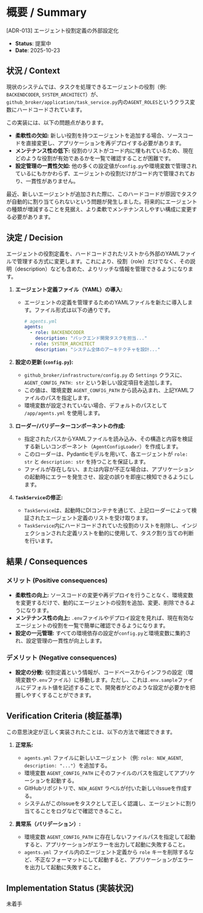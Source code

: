 # 概要 / Summary
[ADR-013] エージェント役割定義の外部設定化

- **Status**: 提案中
- **Date**: 2025-10-23

## 状況 / Context

現状のシステムでは、タスクを処理できるエージェントの役割（例: `BACKENDCODER`, `SYSTEM_ARCHITECT`）が、`github_broker/application/task_service.py`内の`AGENT_ROLES`というクラス変数にハードコードされています。

この実装には、以下の問題点があります。

-   **柔軟性の欠如:** 新しい役割を持つエージェントを追加する場合、ソースコードを直接変更し、アプリケーションを再デプロイする必要があります。
-   **メンテナンス性の低下:** 役割のリストがコード内に埋もれているため、現在どのような役割が有効であるかを一覧で確認することが困難です。
-   **設定管理の一貫性欠如:** 他の多くの設定値が`config.py`や環境変数で管理されているにもかかわらず、エージェントの役割だけがコード内で管理されており、一貫性がありません。

最近、新しいエージェントが追加された際に、このハードコードが原因でタスクが自動的に割り当てられないという問題が発生しました。将来的にエージェントの種類が増減することを見据え、より柔軟でメンテナンスしやすい構成に変更する必要があります。

## 決定 / Decision

エージェントの役割定義を、ハードコードされたリストから外部のYAMLファイルで管理する方式に変更します。これにより、役割（role）だけでなく、その説明（description）なども含めた、よりリッチな情報を管理できるようになります。

1.  **エージェント定義ファイル（YAML）の導入:**
    -   エージェントの定義を管理するためのYAMLファイルを新たに導入します。ファイル形式は以下の通りです。
        ```yaml
        # agents.yml
        agents:
          - role: BACKENDCODER
            description: "バックエンド開発タスクを担当..."
          - role: SYSTEM_ARCHITECT
            description: "システム全体のアーキテクチャを設計..."
        ```

2.  **設定の更新 (`config.py`):**
    -   `github_broker/infrastructure/config.py` の `Settings` クラスに、`AGENT_CONFIG_PATH: str` という新しい設定項目を追加します。
    -   この値は、環境変数 `AGENT_CONFIG_PATH` から読み込まれ、上記YAMLファイルのパスを指定します。
    -   環境変数が設定されていない場合、デフォルトのパスとして `/app/agents.yml` を使用します。

3.  **ローダー/バリデーターコンポーネントの作成:**
    -   指定されたパスからYAMLファイルを読み込み、その構造と内容を検証する新しいコンポーネント（`AgentConfigLoader`）を作成します。
    -   このローダーは、Pydanticモデルを用いて、各エージェントが `role: str` と `description: str` を持つことを保証します。
    -   ファイルが存在しない、または内容が不正な場合は、アプリケーションの起動時にエラーを発生させ、設定の誤りを即座に検知できるようにします。

4.  **`TaskService`の修正:**
    -   `TaskService`は、起動時にDIコンテナを通じて、上記ローダーによって検証されたエージェント定義のリストを受け取ります。
    -   `TaskService`内にハードコードされていた役割のリストを削除し、インジェクションされた定義リストを動的に使用して、タスク割り当ての判断を行います。

## 結果 / Consequences

### メリット (Positive consequences)

-   **柔軟性の向上:** ソースコードの変更や再デプロイを行うことなく、環境変数を変更するだけで、動的にエージェントの役割を追加、変更、削除できるようになります。
-   **メンテナンス性の向上:** `.env`ファイルやデプロイ設定を見れば、現在有効なエージェントの役割を一覧で簡単に確認できるようになります。
-   **設定の一元管理:** すべての環境依存の設定が`config.py`と環境変数に集約され、設定管理の一貫性が向上します。

### デメリット (Negative consequences)

-   **設定の分散:** 役割定義という情報が、コードベースからインフラの設定（環境変数や`.env`ファイル）に移動します。ただし、これは`.env.sample`ファイルにデフォルト値を記述することで、開発者がどのような設定が必要かを把握しやすくすることができます。

## Verification Criteria (検証基準)

この意思決定が正しく実装されたことは、以下の方法で確認できます。

1.  **正常系:**
    -   `agents.yml` ファイルに新しいエージェント（例: `role: NEW_AGENT`, `description: "..."`）を追加する。
    -   環境変数 `AGENT_CONFIG_PATH` にそのファイルのパスを指定してアプリケーションを起動する。
    -   GitHubリポジトリで、`NEW_AGENT` ラベルが付いた新しいIssueを作成する。
    -   システムがこのIssueをタスクとして正しく認識し、エージェントに割り当てることをログなどで確認できること。

2.  **異常系（バリデーション）:**
    -   環境変数 `AGENT_CONFIG_PATH` に存在しないファイルパスを指定して起動すると、アプリケーションがエラーを出力して起動に失敗すること。
    -   `agents.yml` ファイル内のエージェント定義から `role` キーを削除するなど、不正なフォーマットにして起動すると、アプリケーションがエラーを出力して起動に失敗すること。

## Implementation Status (実装状況)
未着手